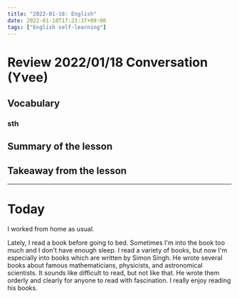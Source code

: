 ```yaml
---
title: "2022-01-18: English"
date: 2022-01-18T17:23:37+09:00
tags: ["English self-learning"]
---
```

# Review 2022/01/18 Conversation (Yvee)

## Vocabulary
### sth

## Summary of the lesson

## Takeaway from the lesson

---
# Today
I worked from home as usual.

Lately, I read a book before going to bed.
Sometimes I'm into the book too much and I don't have enough sleep.
I read a variety of books, but now I'm especially into books which are written by Simon Singh.
He wrote several books about famous mathematicians, physicists, and astronomical scientists.
It sounds like difficult to read, but not like that.
He wrote them orderly and clearly for anyone to read with fascination.
I really enjoy reading his books.
